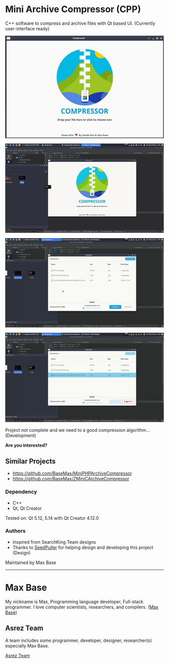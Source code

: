 # Mini Archive Compressor (CPP)

C++  software to compress and archive files with Qt based UI. (Currently user-interface ready)

![Mini Cpp Archive Compressor](screen1.jpg)

![Demo - Mini Qml Archive Compressor](demo.gif)

![Mini C++ Archive Compressor](screen2.jpg)

![Mini C++ Archive Compressor](screen3.jpg)

Project not complete and we need to a good compression algorithm... (Development)

**Are you interested?**

## Similar Projects

- https://github.com/BaseMax/MiniPHPArchiveCompressor
- https://github.com/BaseMax/ZMiniCArchiveCompressor

### Dependency

- C++
- Qt, Qt Creator

Tested on: Qt 5.12, 5.14 with Qt Creator 4.12.0

### Authors

- Inspired from SearchKing Team designs
- Thanks to [SeedPuller](https://github.com/SeedPuller) for helping design and developing this project (Design)

Maintained by Max Base

---------

# Max Base

My nickname is Max, Programming language developer, Full-stack programmer. I love computer scientists, researchers, and compilers. ([Max Base](https://maxbase.org/))

## Asrez Team

A team includes some programmer, developer, designer, researcher(s) especially Max Base.

[Asrez Team](https://www.asrez.com/)
